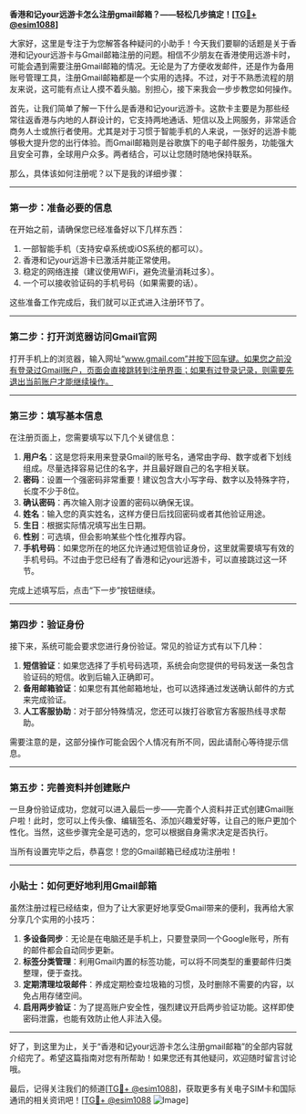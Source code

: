 **香港和记your远游卡怎么注册gmail邮箱？——轻松几步搞定！[[TG💪+ @esim1088](https://t.me/s/esim1088)]**

大家好，这里是专注于为您解答各种疑问的小助手！今天我们要聊的话题是关于香港和记your远游卡与Gmail邮箱注册的问题。相信不少朋友在香港使用远游卡时，可能会遇到需要注册Gmail邮箱的情况。无论是为了方便收发邮件，还是作为备用账号管理工具，注册Gmail邮箱都是一个实用的选择。不过，对于不熟悉流程的朋友来说，这可能有点让人摸不着头脑。别担心，接下来我会一步步教您如何操作。

首先，让我们简单了解一下什么是香港和记your远游卡。这款卡主要是为那些经常往返香港与内地的人群设计的，它支持两地通话、短信以及上网服务，非常适合商务人士或旅行者使用。尤其是对于习惯于智能手机的人来说，一张好的远游卡能够极大提升您的出行体验。而Gmail邮箱则是谷歌旗下的电子邮件服务，功能强大且安全可靠，全球用户众多。两者结合，可以让您随时随地保持联系。

那么，具体该如何注册呢？以下是我的详细步骤：

---

### **第一步：准备必要的信息**
在开始之前，请确保您已经准备好以下几样东西：
1. 一部智能手机（支持安卓系统或iOS系统的都可以）。
2. 香港和记your远游卡已激活并能正常使用。
3. 稳定的网络连接（建议使用WiFi，避免流量消耗过多）。
4. 一个可以接收验证码的手机号码（如果需要的话）。

这些准备工作完成后，我们就可以正式进入注册环节了。

---

### **第二步：打开浏览器访问Gmail官网**
打开手机上的浏览器，输入网址“www.gmail.com”并按下回车键。如果您之前没有登录过Gmail账户，页面会直接跳转到注册界面；如果有过登录记录，则需要先退出当前账户才能继续操作。

---

### **第三步：填写基本信息**
在注册页面上，您需要填写以下几个关键信息：
1. **用户名**：这是您将来用来登录Gmail的账号名，通常由字母、数字或者下划线组成。尽量选择容易记住的名字，并且最好跟自己的名字相关联。
2. **密码**：设置一个强密码非常重要！建议包含大小写字母、数字以及特殊字符，长度不少于8位。
3. **确认密码**：再次输入刚才设置的密码以确保无误。
4. **姓名**：输入您的真实姓名，这样方便日后找回密码或者其他验证用途。
5. **生日**：根据实际情况填写出生日期。
6. **性别**：可选填，但会影响某些个性化推荐内容。
7. **手机号码**：如果您所在的地区允许通过短信验证身份，这里就需要填写有效的手机号码。不过由于您已经有了香港和记your远游卡，可以直接跳过这一环节。

完成上述填写后，点击“下一步”按钮继续。

---

### **第四步：验证身份**
接下来，系统可能会要求您进行身份验证。常见的验证方式有以下几种：
1. **短信验证**：如果您选择了手机号码选项，系统会向您提供的号码发送一条包含验证码的短信。收到后输入正确即可。
2. **备用邮箱验证**：如果您有其他邮箱地址，也可以选择通过发送确认邮件的方式来完成验证。
3. **人工客服协助**：对于部分特殊情况，您还可以拨打谷歌官方客服热线寻求帮助。

需要注意的是，这部分操作可能会因个人情况有所不同，因此请耐心等待提示信息。

---

### **第五步：完善资料并创建账户**
一旦身份验证成功，您就可以进入最后一步——完善个人资料并正式创建Gmail账户啦！此时，您可以上传头像、编辑签名、添加兴趣爱好等，让自己的账户更加个性化。当然，这些步骤完全是可选的，您可以根据自身需求决定是否执行。

当所有设置完毕之后，恭喜您！您的Gmail邮箱已经成功注册啦！

---

### **小贴士：如何更好地利用Gmail邮箱**
虽然注册过程已经结束，但为了让大家更好地享受Gmail带来的便利，我再给大家分享几个实用的小技巧：
1. **多设备同步**：无论是在电脑还是手机上，只要登录同一个Google账号，所有的邮件都会自动同步更新。
2. **标签分类管理**：利用Gmail内置的标签功能，可以将不同类型的重要邮件归类整理，便于查找。
3. **定期清理垃圾邮件**：养成定期检查垃圾箱的习惯，及时删除不需要的内容，以免占用存储空间。
4. **启用两步验证**：为了提高账户安全性，强烈建议开启两步验证功能。这样即使密码泄露，也能有效防止他人非法入侵。

---

好了，到这里为止，关于“香港和记your远游卡怎么注册gmail邮箱”的全部内容就介绍完了。希望这篇指南对您有所帮助！如果您还有其他疑问，欢迎随时留言讨论哦。

最后，记得关注我们的频道[[TG💪+ @esim1088](https://t.me/s/esim1088)]，获取更多有关电子SIM卡和国际通讯的相关资讯吧！[[TG💪+ @esim1088](https://t.me/s/esim1088) ![Image](https://i.postimg.cc/4NQfJmqS/Snipaste-2025-05-13-00-14-12.png)]